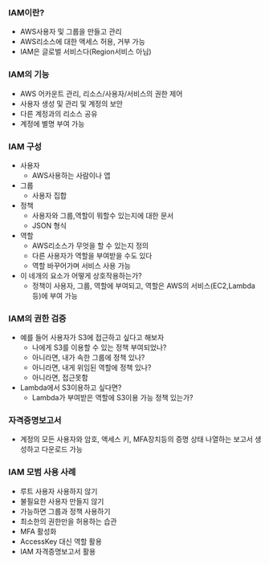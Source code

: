 ### IAM이란?
- AWS사용자 및 그룹을 만들고 관리
- AWS리소스에 대한 액세스 허용, 거부 가능
- IAM은 글로벌 서비스다(Region서비스 아님)

### IAM의 기능
- AWS 어카운트 관리, 리소스/사용자/서비스의 권한 제어
- 사용자 생성 및 관리 및 계정의 보안
- 다른 계정과의 리소스 공유
- 계정에 별명 부여 가능

### IAM 구성
- 사용자
	- AWS사용하는 사람이나 앱
- 그룹
	- 사용자 집합
-  정책
	- 사용자와 그룹,역할이 뭐할수 있는지에 대한 문서
	- JSON 형식
- 역할
	- AWS리소스가 무엇을 할 수 있는지 정의
	- 다른 사용자가 역할을 부여받을 수도 있다
	- 역할 바꾸어가며 서비스 사용 가능
- 이 네개의 요소가 어떻게 상호작용하는가?
	- 정책이 사용자, 그룹, 역할에 부여되고, 역할은 AWS의 서비스(EC2,Lambda 등)에 부여 가능

### IAM의 권한 검증
- 예를 들어 사용자가 S3에 접근하고 싶다고 해보자
	- 나에게 S3를 이용할 수 있는 정책 부여되었나?
	- 아니라면, 내가 속한 그룹에 정책 있나?
	- 아니라면, 내게 위임된 역할에 정책 있나?
	- 아니라면, 접근못함
- Lambda에서 S3이용하고 싶다면?
	- Lambda가 부여받은 역할에 S3이용 가능 정책 있는가?

### 자격증명보고서
- 계정의 모든 사용자와 암호, 액세스 키, MFA장치등의 증명 상태 나열하는 보고서 생성하고 다운로드 가능

### IAM 모범 사용 사례
- 루트 사용자 사용하지 않기
- 불필요한 사용자 만들지 않기
- 가능하면 그룹과 정책 사용하기
- 최소한의 권한만을 허용하는 습관
- MFA 활성화
- AccessKey 대신 역할 활용
- IAM 자격증명보고서 활용